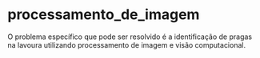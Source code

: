 # processamento_de_imagem
O problema específico que pode ser resolvido é a identificação de pragas na lavoura utilizando processamento de imagem e visão computacional.
